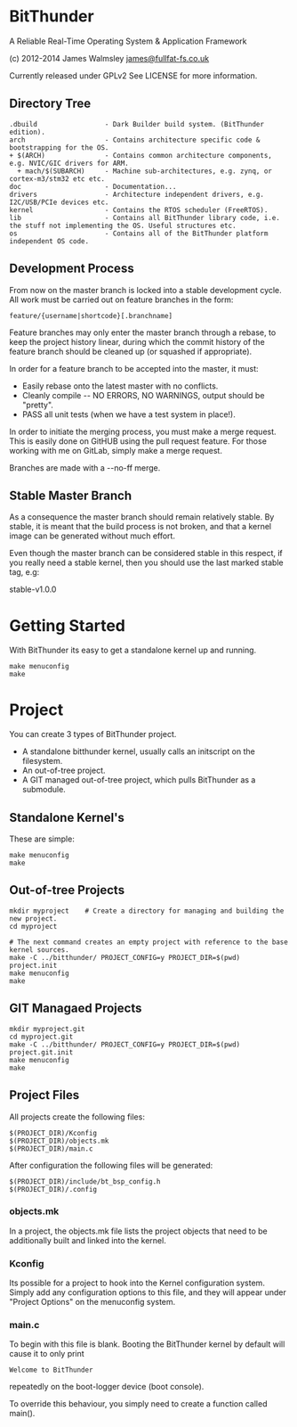 # BitThunder

A Reliable Real-Time Operating System & Application Framework

(c) 2012-2014 James Walmsley <james@fullfat-fs.co.uk>

Currently released under GPLv2
See LICENSE for more information.

## Directory Tree

    .dbuild                 - Dark Builder build system. (BitThunder edition).
    arch                    - Contains architecture specific code & bootstrapping for the OS.
    + $(ARCH)               - Contains common architecture components, e.g. NVIC/GIC drivers for ARM.
      + mach/$(SUBARCH)     - Machine sub-architectures, e.g. zynq, or cortex-m3/stm32 etc etc.
    doc                     - Documentation...
    drivers                 - Architecture independent drivers, e.g. I2C/USB/PCIe devices etc.
    kernel                  - Contains the RTOS scheduler (FreeRTOS).
    lib                     - Contains all BitThunder library code, i.e. the stuff not implementing the OS. Useful structures etc.
    os                      - Contains all of the BitThunder platform independent OS code.

## Development Process

From now on the master branch is locked into a stable development cycle. All work must be carried
out on feature branches in the form:

    feature/{username|shortcode}[.branchname]

Feature branches may only enter the master branch through a rebase, to keep the project history linear,
during which the commit history of the feature branch should be cleaned up (or squashed if appropriate).

In order for a feature branch to be accepted into the master, it must:

 * Easily rebase onto the latest master with no conflicts.
 * Cleanly compile -- NO ERRORS, NO WARNINGS, output should be "pretty".
 * PASS all unit tests (when we have a test system in place!).

In order to initiate the merging process, you must make a merge request. This is easily done on GitHUB
using the pull request feature. For those working with me on GitLab, simply make a merge request.

Branches are made with a --no-ff merge.

## Stable Master Branch

As a consequence the master branch should remain relatively stable. By stable, it is meant that the build
process is not broken, and that a kernel image can be generated without much effort.

Even though the master branch can be considered stable in this respect, if you really need a stable
kernel, then you should use the last marked stable tag, e.g:

stable-v1.0.0

# Getting Started

With BitThunder its easy to get a standalone kernel up and running.

    make menuconfig
    make

# Project

You can create 3 types of BitThunder project.

  * A standalone bitthunder kernel, usually calls an initscript on the filesystem.
  * An out-of-tree project.
  * A GIT managed out-of-tree project, which pulls BitThunder as a submodule.

## Standalone Kernel's

These are simple:

    make menuconfig
    make

## Out-of-tree Projects

    mkdir myproject    # Create a directory for managing and building the new project.
    cd myproject

    # The next command creates an empty project with reference to the base kernel sources.
    make -C ../bitthunder/ PROJECT_CONFIG=y PROJECT_DIR=$(pwd) project.init
    make menuconfig
    make

## GIT Managaed Projects

    mkdir myproject.git
    cd myproject.git
    make -C ../bitthunder/ PROJECT_CONFIG=y PROJECT_DIR=$(pwd) project.git.init
	make menuconfig
    make

## Project Files

All projects create the following files:

    $(PROJECT_DIR)/Kconfig
    $(PROJECT_DIR)/objects.mk
    $(PROJECT_DIR)/main.c

After configuration the following files will be generated:

    $(PROJECT_DIR)/include/bt_bsp_config.h
    $(PROJECT_DIR)/.config

### objects.mk

In a project, the objects.mk file lists the project objects that need to be additionally built
and linked into the kernel.

### Kconfig

Its possible for a project to hook into the Kernel configuration system. Simply add any configuration
options to this file, and they will appear under "Project Options" on the menuconfig system.

### main.c

To begin with this file is blank. Booting the BitThunder kernel by default will cause it to only print

    Welcome to BitThunder

repeatedly on the boot-logger device (boot console).

To override this behaviour, you simply need to create a function called main().
